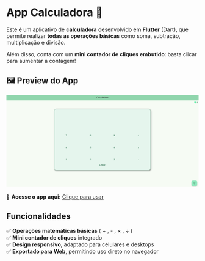 # App Calculadora 🔢  

Este é um aplicativo de **calculadora** desenvolvido em **Flutter** (Dart), que permite realizar **todas as operações básicas** como soma, subtração, multiplicação e divisão.  

Além disso, conta com um **mini contador de cliques embutido**: basta clicar para aumentar a contagem! 

## 🖼️ Preview do App  
![Calculadora](imagemcalculadora.png)  

🔗 **Acesse o app aqui:** [Clique para usar](https://avrilstihler.github.io/app-calculadora/)  

## Funcionalidades  
✅ **Operações matemáticas básicas** ( + , - , × , ÷ )  
✅ **Mini contador de cliques** integrado  
✅ **Design responsivo**, adaptado para celulares e desktops  
✅ **Exportado para Web**, permitindo uso direto no navegador  

  

